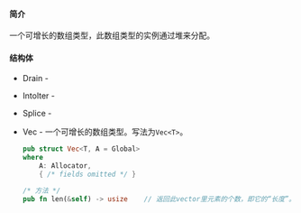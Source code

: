 #### 简介

一个可增长的数组类型，此数组类型的实例通过堆来分配。

#### 结构体

- Drain - 

- Intolter - 

- Splice - 

- Vec - 一个可增长的数组类型。写法为`Vec<T>`。

  ```rust
  pub struct Vec<T, A = Global>
  where
      A: Allocator,
      { /* fields omitted */ }
  
  /* 方法 */
  pub fn len(&self) -> usize	// 返回此vector里元素的个数，即它的“长度”。
  ```

